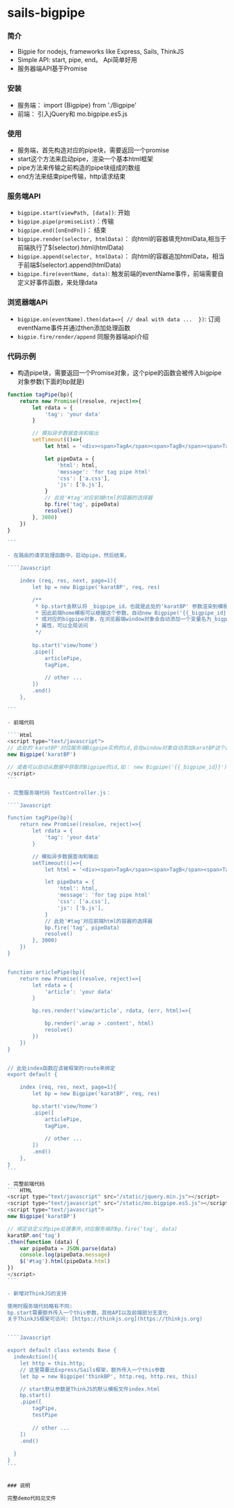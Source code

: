 # sails-bigpipe

### 简介
- Bigpie for nodejs, frameworks like Express, Sails, ThinkJS
- Simple API: start, pipe, end。 Api简单好用
- 服务器端API基于Promise

### 安装
- 服务端： import {Bigpipe} from './Bigpipe'
- 前端： 引入jQuery和 mo.bigpipe.es5.js

### 使用

* 服务端，首先构造对应的pipe块，需要返回一个promise
* start这个方法来启动pipe，渲染一个基本html框架
* pipe方法来传输之前构造的pipe块组成的数组
* end方法来结束pipe传输，http请求结束


### 服务端API
- `bigpipe.start(viewPath, [data])`: 开始
- `bigpipe.pipe(promiseList)`：传输
- `bigpipe.end([onEndFn])`： 结束
- `bigpipe.render(selector, htmlData)`： 向html的容器填充htmlData,相当于前端执行了$(selector).html(htmlData)
- `bigpipe.append(selector, htmlData)`： 向html的容器追加htmlData，相当于前端$(selector).append(htmlData)
- `bigpipe.fire(eventName, data)`: 触发前端的eventName事件，前端需要自定义好事件函数，来处理data

### 浏览器端APi
- `bigpipe.on(eventName).then(data=>{ // deal with data ...  })`: 订阅eventName事件并通过then添加处理函数
- `bigpie.fire/render/append` 同服务器端api介绍


### 代码示例

- 构造pipe块，需要返回一个Promise对象，这个pipe的函数会被传入bigpipe对象参数(下面的bp就是)

````Javascript
function tagPipe(bp){
    return new Promise((resolve, reject)=>{
        let rdata = {
            'tag': 'your data'
        }

        // 模拟异步数据查询和输出
        setTimeout(()=>{
            let html = '<div><span>TagA</span><span>TagB</span><span>TagC</span><span>TagD</span></div>'

            let pipeData = {
                'html': html,
                'message': 'for tag pipe html'
                'css': ['a.css'],
                'js': ['b.js'],
            }
            // 此处'#tag'对应前端html的容器的选择器
            bp.fire('tag', pipeData)
            resolve()
        }, 3000)
    })
}

```

- 在路由的请求处理函数中，启动pipe，然后结束。

````Javascript

    index (req, res, next, page=1){
        let bp = new Bigpipe('karatBP', req, res)

        /**
         * bp.start会默认将 _bigpipe_id，也就是此处的'karatBP' 参数渲染到模板中。
         * 因此前端home模板可以根据这个参数，自动new Bigpipe('{{_bigpipe_id}}'),这样浏览器端可以自动生
         * 成对应的bigpipe对象，在浏览器端window对象会自动添加一个变量名为_bigpipe_id也就是 karatBP 的
         * 属性，可以全局访问
         */
        
        bp.start('view/home')
        .pipe([
            articlePipe,
            tagPipe,
            
            // other ...
        ])
        .end()
    },

```

- 前端代码

````Html
<script type="text/javascript">
// 此处的'karatBP'对应服务端Bigpipe实例的id,会在window对象自动添加karatBP这个属性
new Bigpipe('karatBP')

// 或者可以自动从数据中获取的Bigpipe的id,如： new Bigpipe('{{_bigpipe_id}}')
</script>
```

- 完整服务端代码 TestController.js：

````Javascript

function tagPipe(bp){
    return new Promise((resolve, reject)=>{
        let rdata = {
            'tag': 'your data'
        }

        // 模拟异步数据查询和输出
        setTimeout(()=>{
            let html = '<div><span>TagA</span><span>TagB</span><span>TagC</span><span>TagD</span></div>'

            let pipeData = {
                'html': html,
                'message': 'for tag pipe html'
                'css': ['a.css'],
                'js': ['b.js'],
            }
            // 此处'#tag'对应前端html的容器的选择器
            bp.fire('tag', pipeData)
            resolve()
        }, 3000)
    })
}


function articlePipe(bp){
    return new Promise((resolve, reject)=>{
        let rdata = {
            'article': 'your data'
        }

        bp.res.render('view/article', rdata, (err, html)=>{

            bp.render('.wrap > .content', html)
            resolve()
        })
    })
}


// 此处index函数应该被框架的route来绑定
export default {

    index (req, res, next, page=1){
        let bp = new Bigpipe('karatBP', req, res)

        bp.start('view/home')
        .pipe([
            articlePipe,
            tagPipe,
            
            // other ...
        ])
        .end()
    },
}
```

- 完整前端代码
````HTML
<script type="text/javascript" src="/static/jquery.min.js"></script>
<script type="text/javascript" src="/static/mo.bigpipe.es5.js"></script>
<script type="text/javascript">
new Bigpipe('karatBP')

// 绑定自定义的pipe处理事件,对应服务端的bp.fire('tag', data)
karatBP.on('tag')
.then(function (data) {
    var pipeData = JSON.parse(data)
    console.log(pipeData.message)
    $('#tag').html(pipeData.html)
})
</script>
```

- 新增对ThinkJS的支持

使用时服务端代码略有不同:
bp.start需要额外传入一个this参数，其他API以及前端部分无变化
关于ThinkJS框架可访问: [https://thinkjs.org](https://thinkjs.org)


````Javascript

export default class extends Base {
  indexAction(){
    let http = this.http;
    // 这里需要比Express/Sails框架，额外传入一个this参数
    let bp = new Bigpipe('thinkBP', http.req, http.res, this)

    // start默认参数是ThinkJS的默认模板文件index.html
    bp.start()
    .pipe([
        tagPipe,
        testPipe
        
        // other ...
    ])
    .end()
 
  }
}
```


### 说明

完整demo代码见文件


